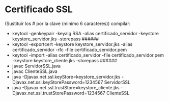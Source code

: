 # Certificado SSL
(Sustituir los # por la clave (minimo 6 caracteres))
compilar:
  - keytool -genkeypair -keyalg RSA -alias certificado_servidor -keystore keystore_servidor.jks -storepass ######
  - keytool -exportcert -keystore keystore_servidor.jks -alias certificado_servidor -rfc -file certificado_servidor.pem
  - keytool -import -alias certificado_servidor -file certificado_servidor.pem -keystore keystore_cliente.jks -storepass ######
  - javac ServidorSSL.java
  - javac ClienteSSL.java
  - java -Djavax.net.ssl.keyStore=keystore_servidor.jks -Djavax.net.ssl.keyStorePassword=1234567 ServidorSSL
  - java -Djavax.net.ssl.trustStore=keystore_cliente.jks -Djavax.net.ssl.trustStorePassword=1234567 ClienteSSL
